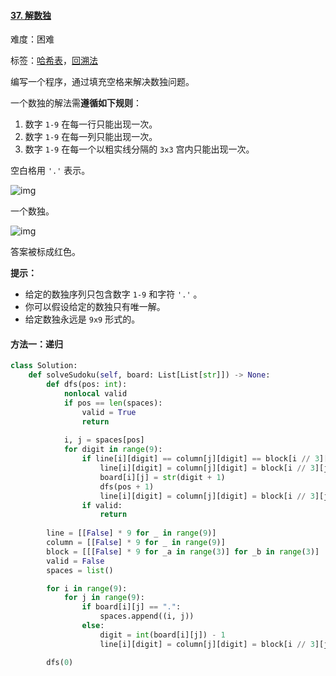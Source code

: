#### [37. 解数独](https://leetcode-cn.com/problems/sudoku-solver/)

难度：困难

标签：[哈希表](../原理/哈希表.md)，[回溯法](../原理/回溯法.md)

编写一个程序，通过填充空格来解决数独问题。

一个数独的解法需**遵循如下规则**：

1. 数字 `1-9` 在每一行只能出现一次。
2. 数字 `1-9` 在每一列只能出现一次。
3. 数字 `1-9` 在每一个以粗实线分隔的 `3x3` 宫内只能出现一次。

空白格用 `'.'` 表示。

![img](img/250px-Sudoku-by-L2G-20050714.svg.png)

一个数独。

![img](img/250px-Sudoku-by-L2G-20050714_solution.svg.png)

答案被标成红色。

**提示：**

- 给定的数独序列只包含数字 `1-9` 和字符 `'.'` 。
- 你可以假设给定的数独只有唯一解。
- 给定数独永远是 `9x9` 形式的。

#### 方法一：递归

```python
class Solution:
    def solveSudoku(self, board: List[List[str]]) -> None:
        def dfs(pos: int):
            nonlocal valid
            if pos == len(spaces):
                valid = True
                return
            
            i, j = spaces[pos]
            for digit in range(9):
                if line[i][digit] == column[j][digit] == block[i // 3][j // 3][digit] == False:
                    line[i][digit] = column[j][digit] = block[i // 3][j // 3][digit] = True
                    board[i][j] = str(digit + 1)
                    dfs(pos + 1)
                    line[i][digit] = column[j][digit] = block[i // 3][j // 3][digit] = False
                if valid:
                    return
            
        line = [[False] * 9 for _ in range(9)]
        column = [[False] * 9 for _ in range(9)]
        block = [[[False] * 9 for _a in range(3)] for _b in range(3)]
        valid = False
        spaces = list()

        for i in range(9):
            for j in range(9):
                if board[i][j] == ".":
                    spaces.append((i, j))
                else:
                    digit = int(board[i][j]) - 1
                    line[i][digit] = column[j][digit] = block[i // 3][j // 3][digit] = True

        dfs(0)
```


